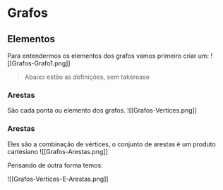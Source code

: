 # Grafos


## Elementos
Para entendermos os elementos dos grafos vamos primeiro criar um: 
![[Grafos-Grafo1.png]]

> Abaixo estão as definições, sem takerease

### Arestas

São cada ponta ou elemento dos grafos.
![[Grafos-Vertices.png]]

### Arestas
Eles são a combinação de vértices, o conjunto de arestas é um produto cartesiano 
![[Grafos-Arestas.png]]

Pensando de outra forma temos:

![[Grafos-Vertices-E-Arestas.png]]